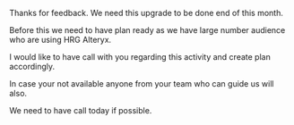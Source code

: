 Thanks for feedback. We need this upgrade to be done end of this month. 

Before this we need to have plan ready as we have large number audience who are using HRG Alteryx. 

 I would like to have call with you regarding this activity and create plan accordingly. 

In case your not available anyone from your team who can guide us will also.

We need to have call today if possible.

